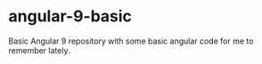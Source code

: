 # angular-9-basic
Basic Angular 9 repository with some basic angular code for me to remember lately.
